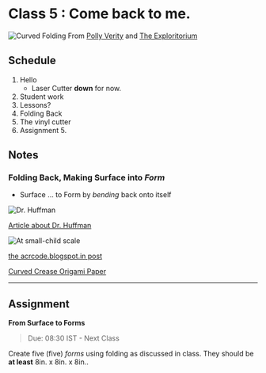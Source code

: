 # Class 5 : Come back to me.

![Curved Folding](http://exs.exploratorium.edu/wp-content/uploads/2010/12/2859415171_42fd01dac21.jpg)
From [Polly Verity](https://www.flickr.com/photos/polyscene/sets/72157604978213850/) and [The Exploritorium](http://exs.exploratorium.edu/blog/tinkering-with-origami/)


## Schedule

1. Hello
    * Laser Cutter **down** for now.
2. Student work
3. Lessons?
4. Folding Back
5. The vinyl cutter
6. Assignment 5.

## Notes

### Folding Back, Making Surface into *Form*

* Surface ... to Form by *bending* back onto itself

![Dr. Huffman](http://www.theiff.org/images/lang/curvedfold.jpg)

[Article about Dr. Huffman](http://www.theiff.org/press/NYThuffman.html)

![At small-child scale](http://2.bp.blogspot.com/-L8L0HJenmjc/ULUI7SdHGQI/AAAAAAAAI1I/o0FVbC0oC-k/s740/DSCN1053+%5B1024x768%5D_edited.jpg)

[the acrcode.blogspot.in post](http://arcode.blogspot.in/2012/11/curved-folding-paper.html)

[Curved Crease Origami Paper](https://architecture.mit.edu/sites/all/files/attachments/publication/CCO-AAG-2008.pdf)

---

## Assignment  
**From Surface to Forms**

> Due: 08:30 IST - Next Class

Create five (five) *forms* using folding as discussed in class.  They should be **at least** 8in. x 8in. x 8in..
